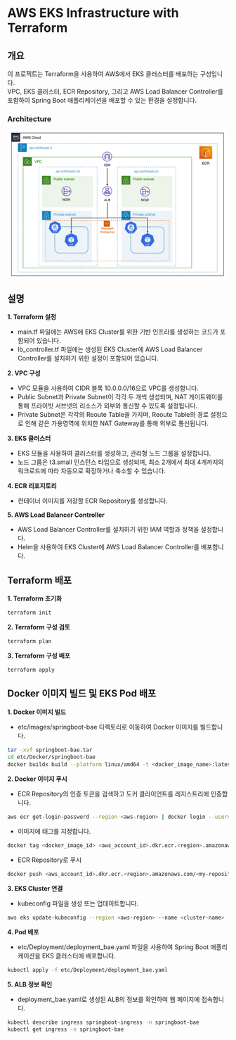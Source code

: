 # AWS EKS Infrastructure with Terraform

## 개요

이 프로젝트는 Terraform을 사용하여 AWS에서 EKS 클러스터를 배포하는 구성입니다.  
VPC, EKS 클러스터, ECR Repository, 그리고 AWS Load Balancer Controller를 포함하여 Spring Boot 애플리케이션을 배포할 수 있는 환경을 설정합니다.

### Architecture
![Architecture](etc/Images/EKS_Architecture.png)

## 설명

**1. Terraform 설정**
* main.tf 파일에는 AWS에 EKS Cluster를 위한 기반 인프라를 생성하는 코드가 포함되어 있습니다.
* lb_controller.tf 파일에는 생성된 EKS Cluster에 AWS Load Balancer Controller를 설치하기 위한 설정이 포함되어 있습니다.

**2. VPC 구성**
* VPC 모듈을 사용하여 CIDR 블록 10.0.0.0/16으로 VPC를 생성합니다.
* Public Subnet과 Private Subnet이 각각 두 개씩 생성되며, NAT 게이트웨이를 통해 프라이빗 서브넷의 리소스가 외부와 통신할 수 있도록 설정됩니다.
* Private Subnet은 각각의 Reoute Table을 가지며, Reoute Table의 경로 설정으로 인해 같은 가용영역에 위치한 NAT Gateway를 통해 외부로 통신됩니다.

**3. EKS 클러스터**
* EKS 모듈을 사용하여 클러스터를 생성하고, 관리형 노드 그룹을 설정합니다.
* 노드 그룹은 t3.small 인스턴스 타입으로 생성되며, 최소 2개에서 최대 4개까지의 워크로드에 따라 자동으로 확장하거나 축소할 수 있습니다.

**4. ECR 리포지토리**
* 컨테이너 이미지를 저장할 ECR Repository를 생성합니다.

**5. AWS Load Balancer Controller**
* AWS Load Balancer Controller를 설치하기 위한 IAM 역할과 정책을 설정합니다.
* Helm을 사용하여 EKS Cluster에 AWS Load Balancer Controller를 배포합니다.

## Terraform 배포

**1. Terraform 초기화**
```bash
terraform init
```

**2. Terraform 구성 검토**
```bash
terraform plan
```

**3. Terraform 구성 배포**
```bash
terraform apply
```

## Docker 이미지 빌드 및 EKS Pod 배포

**1. Docker 이미지 빌드**
* etc/images/springboot-bae 디렉토리로 이동하여 Docker 이미지를 빌드합니다.
```bash
tar -xvf springboot-bae.tar
cd etc/Docker/springboot-bae
docker buildx build --platform linux/amd64 -t <docker_image_name>:latest .
```

**2. Docker 이미지 푸시**
* ECR Repository의 인증 토큰을 검색하고 도커 클라이언트를 레지스트리에 인증합니다.
```bash
aws ecr get-login-password --region <aws-region> | docker login --username AWS --password-stdin <aws-account-id>.dkr.ecr.<aws-region>.amazonaws.com
```
* 이미지에 태그를 지정합니다.
```bash
docker tag <docker_image_id> <aws_account_id>.dkr.ecr.<region>.amazonaws.com/<my-repository>:<tag>
```
* ECR Repository로 푸시
```bash
docker push <aws_account_id>.dkr.ecr.<region>.amazonaws.com/<my-repository>:<tag>
```

**3. EKS Cluster 연결**
* kubeconfig 파일을 생성 또는 업데이트합니다.
```bash
aws eks update-kubeconfig --region <aws-region> --name <cluster-name>
```

**4. Pod 배포**
* etc/Deployment/deployment_bae.yaml 파일을 사용하여 Spring Boot 애플리케이션을 EKS 클러스터에 배포합니다.
```bash
kubectl apply -f etc/Deployment/deployment_bae.yaml
```

**5. ALB 정보 확인**
* deployment_bae.yaml로 생성된 ALB의 정보를 확인하여 웹 페이지에 접속합니다.
```bash
kubectl describe ingress springboot-ingress -n springboot-bae
kubectl get ingress -n springboot-bae
```